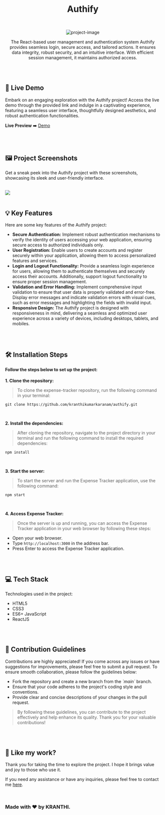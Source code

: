 <h1 align="center" id="title">Authify</h1>

<br>

<p align="center"><img src="https://socialify.git.ci/kranthikumarkaranam/authify/image?description=1&amp;descriptionEditable=Ensuring%20Secure%20User%20Experience%3A%20Implementing%20Authentication%20and%20%0AAuthorization%20in%20React%0A&amp;font=Raleway&amp;language=1&amp;name=1&amp;owner=1&amp;pattern=Overlapping%20Hexagons&amp;theme=Auto" alt="project-image"></p>

<p align="center" id="description" > The React-based user management and authentication system Authify provides seamless login, secure access, and tailored actions. It ensures data integrity, robust security, and an intuitive interface. With efficient session management, it maintains authorized access.</p>

<br>
<br>

<h2>🚀 Live Demo</h2>

<p>Embark on an engaging exploration with the Authify project! Access the live demo through the provided link and indulge in a captivating experience, featuring a seamless user interface, thoughtfully designed aesthetics, and robust authentication functionalities. </p>

**Live Preview** ➡️ <a href="https://kranthikumarkaranam.github.io/authify/" target="_blank" rel="noopener noreferrer">Demo</a>

<br>
<br>

<h2>🖼️ Project Screenshots</h2>

<p>Get a sneak peek into the Authify project with these screenshots, showcasing its sleek and user-friendly interface.</p>

<br>


<img src="https://raw.githubusercontent.com/kranthikumarkaranam/authify/main/Authify.png" width="auto" height="auto">
  
<br>
<br>

<h2>💡 Key Features</h2>

Here are some key features of the Authify project:

* __Secure Authentication:__ Implement robust authentication mechanisms to verify the identity of users accessing your web application, ensuring secure access to authorized individuals only.
* __User Registration:__ Enable users to create accounts and register securely within your application, allowing them to access personalized features and services.
* __Login and Logout Functionality:__  Provide a seamless login experience for users, allowing them to authenticate themselves and securely access their accounts. Additionally, support logout functionality to ensure proper session management.
* __Validation and Error Handling:__  Implement comprehensive input validation to ensure that user data is properly validated and error-free. Display error messages and indicate validation errors with visual cues, such as error messages and highlighting the fields with invalid input.
* __Responsive Design:__ The Authify project is designed with responsiveness in mind, delivering a seamless and optimized user experience across a variety of devices, including desktops, tablets, and mobiles.

<br>
<br>

<h2>🛠️ Installation Steps</h2>
<h4>Follow the steps below to set up the project:</h4>

<p style="font-weight: bold;">1. Clone the repository:</p>

> To clone the expense-tracker repository, run the following command in your terminal:

```
git clone https://github.com/kranthikumarkaranam/authify.git
```

<br>

<p style="font-weight: bold;">2. Install the dependencies:</p>

> After cloning the repository, navigate to the project directory in your terminal and run the following command to install the required dependencies:

```
npm install
```

<br>

<p style="font-weight: bold;">3. Start the server:</p>

> To start the server and run the Expense Tracker application, use the following command:


```
npm start
```

<br>

<p style="font-weight: bold;">4. Access Expense Tracker:</p>

> Once the server is up and running, you can access the Expense Tracker application in your web browser by following these steps:

* Open your web browser.
* Type `http://localhost:3000` in the address bar.
* Press Enter to access the Expense Tracker application.

<br>
<br>

<h2>💻 Tech Stack</h2>

Technologies used in the project:

* HTML5
* CSS3
* ES6+ JavaScript
* ReactJS

<br>
<br>

<h2>🍰 Contribution Guidelines</h2>

Contributions are highly appreciated! If you come across any issues or have suggestions for improvements, please feel free to submit a pull request. To ensure smooth collaboration, please follow the guidelines below:

* Fork the repository and create a new branch from the _\`main\`_ branch.
* Ensure that your code adheres to the project's coding style and conventions.
* Provide clear and concise descriptions of your changes in the pull request.

> By following these guidelines, you can contribute to the project effectively and help enhance its quality. Thank you for your valuable contributions!

<br>
<br>

<h2>💖 Like my work?</h2>

<P>Thank you for taking the time to explore the project. I hope it brings value and joy to those who use it.</P>

<p>If you need any assistance or have any inquiries, please feel free to contact me <a href="mailto:2019271@iiitdmj.ac.in" target="_blank" rel="noopener noreferrer">here</a>.</p>

<br>

<h3>Made with ❤️ by KRANTHI.</h3>

<br>
